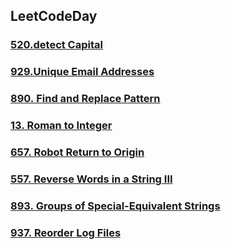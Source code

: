 ## LeetCodeDay

### [520.detect Capital](https://leetcode.com/problems/detect-capital)
### [929.Unique Email Addresses](https://leetcode.com/problems/unique-email-addresses/)
### [890. Find and Replace Pattern](https://leetcode.com/problems/find-and-replace-pattern/)
### [13. Roman to Integer](https://leetcode.com/problems/roman-to-integer/)
### [657. Robot Return to Origin](https://leetcode.com/problems/robot-return-to-origin/)
### [557. Reverse Words in a String III](https://leetcode.com/problems/reverse-words-in-a-string-iii/)
### [893. Groups of Special-Equivalent Strings](https://leetcode.com/problems/groups-of-special-equivalent-strings/)
### [937. Reorder Log Files](https://leetcode.com/problems/reorder-log-files/)


